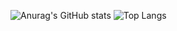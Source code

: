 ![Anurag's GitHub stats](https://github-readme-stats.vercel.app/api?username=luthfisauqi17&theme=default&show_icons=true&hide=issues,contribs)
![Top Langs](https://github-readme-stats.vercel.app/api/top-langs/?username=luthfisauqi17&layout=compact&theme=default)
